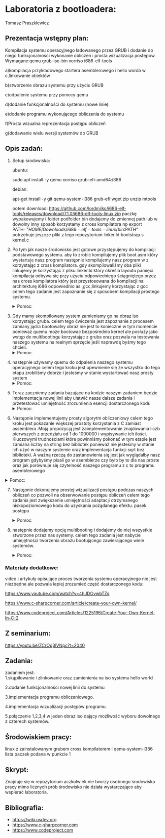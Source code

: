 # Laboratoria z bootloadera:

Tomasz Praszkiewicz	

## Prezentacja wstępny plan:

Kompilacja systemu operacyjnego ładowanego przez GRUB i dodanie do niego funkcjonalności wykonanie obliczeń i prosta wizualizacja postępów.
Wymagane:qemu grub-iso-bin xorriso i686-elf-tools

a)kompilacja przykładowego startera asemblerowego i hello worda w c,linkowanie obiektów

b)stworzenie obrazu systemu przy użyciu GRUB

c)odpalenie systemu przy pomocy qemu

d)dodanie funkcjonalności do systemu (nowe linie)

e)dodanie programu wykonującego obliczenia do systemu

f)Prosta wizualna reprezentacja postępu obliczeń

g)dodawanie wielu wersji systemów do GRUB


## Opis zadań:

1. Setup środowiska:

   ubuntu:

   sudo apt install -y qemu xorriso grub-efi-amd64:i386

   debian:

   apt-get install -y git qemu-system-i386 grub-efi wget zip unzip mtools 
   
   
   
   potem download:
   https://github.com/lordmilko/i686-elf-tools/releases/download/7.1.0/i686-elf-tools-linux.zip
   paczkę wypakowujemy i folder podfolder bin dodajemy do zmiennej path lub w dowolny inny sposób korzystamy z cross kompilatora np export PATH="$HOME/Downloads/i686-elf-tools-linux/bin:$PATH"
   potrzebuje jeszcze pliki z tego repozytorium linker.ld bootstrap.s kernel.c




2. Po tym jak nasze środowisko jest gotowe  przystępujemy do kompilacji podstawowego systemu. aby to zrobić kompilujemy plik boot.asm który wystartuje nasz program następnie kompilujemy nasz program w z korzystając z cross kompilatora. gdy skompilowaliśmy oba pliki linkujemy je korzystając z pliku linker.ld który określa layoutu pamięci. kompilacja odbywa się przy użyciu odpowiedniego ściągniętego przez nas cross kompilatora który jest przystosowana do kompilacji na architekturę i686 odpowiednio as ,gcc,linkujemy korzystając z gcc
celem tego zadanie jest zapoznanie się z sposobem kompilacji prostego systemu.<details><summary>Pomoc:</summary>
kompilator nazywa się i686-elf-as dla asemblera i
i686-elf-gcc dla c przy kompilowaniu c trzeba pamiętać o fladze -c oraz o fladze -ffreestanding która mówi kompilatorowi że w środowisku w którym się znajdzie nie ma biblioteki standardowej.
Linkowanie można również przeprowadzić przy pomocy gcc. Obcja -T pozwala na podanie nazwy pliku w którym znajduje się skrypt linkera. informacje o braku standardowej biblioteki przekazujemy poprzez flagi -ffreestanding -nostdlib dodatkowo używamy flaki -lgcc
</details>


3. Gdy mamy skompilowany system zamieniamy go na obraz iso korzystając gruba. celem tego ćwiczenia jest zapoznanie z procesem zamiany jądra bootowalny obraz nie jest to konieczne w tym momencie ponieważ quemu może bootować bezpośrednio kernel ale posłuży jako wstęp do multibootingu korzystając z gruba oraz pozwala na testowania naszego systemu na realnym sprzęcie jeśli naprawdę byśmy tego chcieli.<details><summary>Pomoc:</summary>
tworzymy strukturę folderów folderNaszegoIso/boot/grub;
do folderu boot kopiujemy obraz naszego systemu a w katalogu grub tworzymy plik grub.cfg tym pliku dodajemy entry do ekranu startowego gruba struktura jest taka:
menuentry "Nazwa naszego systemu do wyświetlenia"{
   multiboot /path/do/systemu
}
np.:
menuentry "cw1"{
   multiboot /boot/cw1.bin
}
</details>

4. następnie używamy quemu do odpalenia naszego systemu operacyjnego celem tego kroku jest upewnienie się że wszystko do tego etapu zrobiliśmy dobrze i jesteśmy w stanie wystartować nasz prosty system<details><summary>Pomoc:</summary>
tworzymy strukturę folderów folderNaszegoIso/boot/grub;
do folderu boot kopiujemy obraz naszego systemu a w katalogu grub tworzymy plik grub.cfg tym pliku dodajemy entry do ekranu startowego gruba struktura jest taka:</br>
menuentry "Nazwa naszego systemu do wyświetlenia"{</br>
   multiboot /path/do/systemu</br>
}</br>
np.:</br>
menuentry "cw1"{</br>
   multiboot /boot/cw1.bin</br>
}</br>
Następnie możemy stworzyć obraz przy użyciu polecenia grub-mkrescue które jako argument przyjmuje nazwę folderu z którego zrobić ma obraz iso.
</details>

5. Teraz zaczniemy zadania bazujące na kodzie naszym zadaniem będzie implementacja nowej linii aby ułatwić nasze dalsze zadania i przetestować umiejętność zrozumienia esencji dostarczonego kodu<details><summary>Pomoc:</summary>
   Aktualny system obsługujący terminal nie obsługuje nowych linii. Czcionka trybu tekstowego VGA przechowuje inny znak w tym miejscu, ponieważ nowe linie nie są nigdy przeznaczone do rzeczywistego renderowania: są to logiczne encje. Należy w terminal_putchar sprawdzić czy c == '\n' i inkrementować terminal_row i zresetować terminal_column. 
</details>

6. Następnie implementujemy prosty algorytm obliczeniowy celem tego kroku jest pokazanie większej prostoty korzystania z C zamiast assemblera .Moją propozycją jest zaimplementowanie znajdowania liczb pierwszych z przedziału od 1 do 1000000 i wypisywanie ich ilości. Kluczowymi trudnościami które powinniśmy pokonać w tym etapie jest zamiana liczby na string bez bibliotek ponieważ nie jesteśmy w stanie ich użyć w naszym systemie oraz implementacja funkcji sqrt bez biblioteki. A ważną rzeczą do zastanowienia się jest jak  wyglądałby nasz program gdybyśmy pisali go w asemblerze czy było by to dla nas proste oraz jak porównuje się czytelność naszego programu z c to programu asemblerowego
<details><summary>     Pomoc:
</summary>
<p>

   szkic przykładowego algorytmu:

```c
    int counter = 1; //2 jest pierwsza
    for (int i = 3; i < 1000000; i += 2)
    {
        _Bool is_prime = 1;
        for (int j = 3; j <= sqrt(i); j++)
        {
            if (i % j == 0)
            {
                is_prime = 0;
                break;
            }
        }
        if (is_prime)
        {
            counter++;
        }
    }
    printf("%i",counter);
   
```



   liczb pierwszych z przedziału 1-500 jest 95
   Przykładowy algorytm: na sqrt to może być wyszukiwanie binarne. w algorytmie może być ważne żeby liczba była sqrt lub trochę większa ponieważ jeśli jest mniejsza to algorytm da niepoprawny wynik a jeśli jest większa to będzie dłużej się liczył.

</p>
</details>

7. Następnie dokonujemy prostej wizualizacji postępu podczas naszych obliczeń co pozwoli na obserwowanie postępu obliczeń celem tego zadania jest zwiększenie umiejętności adaptacji otrzymanego niskopoziomowego kodu do uzyskania pożądanego efektu. pasek postępu<details><summary>Pomoc:</summary>
    Najprostszym sposobem może być wykorzystanie jednego z wierszy jako 
    pasek postępu. możemy uzyskać wstawiając kolejno znaki na pusty wiersz na matrycy raz na pewną ilość operacji z odpowiednim przesunięciem.
    </details>

8. następnie dodajemy opcję multibooting i dodajemy do niej wszystkie stworzone przez nas systemy. celem tego zadania jest nabycie umiejętności tworzenia obrazu bootującego zawierającego wiele systemów.<details><summary>Pomoc:</summary>
    zobacz do pomocy z punktu 3. w configu można dodać więcej niż jedno menuentry 
    </details>

### Materiały dodatkowe:

video i artykuły opisujące proces tworzenia systemu operacyjnego nie jest niezbędne ale pozwala lepiej zrozumieć część dostarczonego kodu:

https://www.youtube.com/watch?v=4hJDOvwbTZs

https://www.c-sharpcorner.com/article/create-your-own-kernel/

https://www.codeproject.com/Articles/1225196/Create-Your-Own-Kernel-In-C-2



## Z seminarium:

https://youtu.be/ZCrOg3lVNpc?t=2040

## Zadania:

zadaniem jest: </br>
1.skąpilowanie i zlinkowanie oraz zamienienia na iso systemu hello world

2.dodanie funkcjonalności nowej linii do systemu

3.implementacja programu obliczeniowego.

4.implementacja wizualizacji postępów programu.

5.połączenie 1,2,3,4 w jeden obraz iso dający możliwość wyboru dowolnego z czterech systemów.

## Środowiskiem pracy:

linux z zainstalowanym grubem cross kompilatorem i qemu-system-i386 lista paczek podana w punkcie 1

## Skrypt:
Znajduje się w repozytorium aczkolwiek nie tworzy osobnego środowiska pracy mimo licznych prób środowisko nie działa wystarczająco aby wspierać laboratoria. 




## Bibliografia:

- https://wiki.osdev.org
- https://www.c-sharpcorner.com
- https://www.codeproject.com


